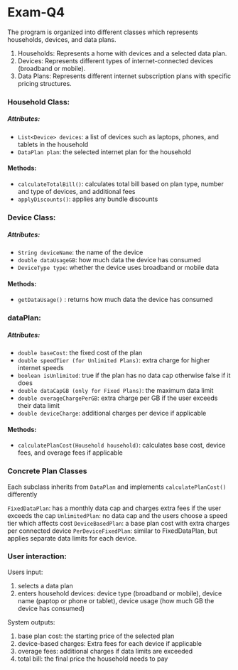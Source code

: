 # Exam-Q4



The program is organized into different classes which represents households, devices, and data plans.

1. Households: Represents a home with devices and a selected data plan.
2. Devices: Represents different types of internet-connected devices (broadband or mobile).
3. Data Plans: Represents different internet subscription plans with specific pricing structures.


### Household Class:

##### Attributes:
- `List<Device> devices`: a list of devices such as laptops, phones, and tablets in the household
- `DataPlan plan`: the selected internet plan for the household

#### Methods:
- `calculateTotalBill()`: calculates total bill based on plan type, number and type of devices, and additional fees
- `applyDiscounts()`: applies any bundle discounts

### Device Class:

##### Attributes:
- `String deviceName`: the name of the device
- `double dataUsageGB`: how much data the device has consumed
- `DeviceType type`: whether the device uses broadband or mobile data

#### Methods:
- `getDataUsage()` : returns how much data the device has consumed

### dataPlan:

##### Attributes:
- `double baseCost`: the fixed cost of the plan
- `double speedTier (for Unlimited Plans)`: extra charge for higher internet speeds
- `boolean isUnlimited`: true if the plan has no data cap otherwise false if it does
- `double dataCapGB (only for Fixed Plans)`: the maximum data limit
- `double overageChargePerGB`: extra charge per GB if the user exceeds their data limit
- `double deviceCharge`: additional charges per device if applicable

#### Methods:
- `calculatePlanCost(Household household)`: calculates base cost, device fees, and overage fees if applicable

### Concrete Plan Classes

Each subclass inherits from `DataPlan` and implements `calculatePlanCost()` differently

`FixedDataPlan`: has a monthly data cap and charges extra fees if the user exceeds the cap
`UnlimitedPlan`: no data cap and the users choose a speed tier which affects cost
`DeviceBasedPlan`: a base plan cost with extra charges per connected device
`PerDeviceFixedPlan`: similar to FixedDataPlan, but applies separate data limits for each device.



### User interaction:
Users input:
1. selects a data plan
2. enters household devices: device type (broadband or mobile), device name (paptop or phone or tablet), device usage (how much GB the device has consumed)

System outputs:
1. base plan cost: the starting price of the selected plan
2. device-based charges: Extra fees for each device if applicable
3. overage fees: additional charges if data limits are exceeded
4. total bill: the final price the household needs to pay




























